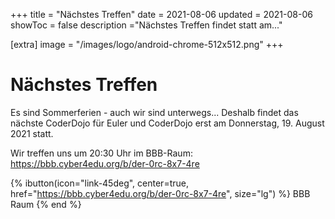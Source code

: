+++
title = "Nächstes Treffen"
date = 2021-08-06 
updated = 2021-08-06
showToc = false
description ="Nächstes Treffen findet statt am..."

[extra]
image = "/images/logo/android-chrome-512x512.png"
+++

# Nächstes Treffen

Es sind Sommerferien - auch wir sind unterwegs... Deshalb findet das nächste CoderDojo für Euler und CoderDojo erst am
Donnerstag, 19. August 2021 statt.

Wir treffen uns um 20:30 Uhr im BBB-Raum: <https://bbb.cyber4edu.org/b/der-0rc-8x7-4re>

{% ibutton(icon="link-45deg", center=true, href="https://bbb.cyber4edu.org/b/der-0rc-8x7-4re", size="lg") %} BBB Raum
{% end %}
